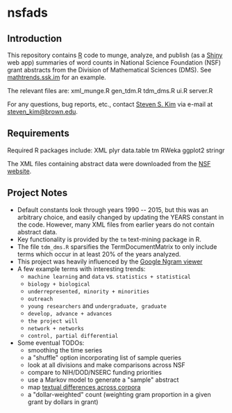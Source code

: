 # nsfads

## Introduction

This repository contains [R](https://www.r-project.org) code to munge, analyze, and publish (as a [Shiny](http://shiny.rstudio.com) web app) summaries of word counts in National Science Foundation (NSF) grant abstracts from the Division of Mathematical Sciences (DMS). See  [mathtrends.ssk.im](http://mathtrends.ssk.im) for an example.

The relevant files are:
   xml_munge.R
   gen_tdm.R
   tdm_dms.R
   ui.R
   server.R

For any questions, bug reports, etc., contact [Steven S. Kim](http://ssk.im) via e-mail at [steven_kim@brown.edu](mailto:steven_kim@brown.edu).

## Requirements

Required R packages include:
   XML
   plyr
   data.table
   tm
   RWeka
   ggplot2
   stringr

The XML files containing abstract data were downloaded from the [NSF website](https://www.nsf.gov/awardsearch/download.jsp).

## Project Notes

* Default constants look through years 1990 -- 2015, but this was an arbitrary choice, and easily changed by updating the YEARS constant in the code. However, many XML files from earlier years do not contain abstract data.
* Key functionality is provided by the `tm` text-mining package in R.
* The file `tdm_dms.R` sparsifies the TermDocumentMatrix to only include terms which occur in at least 20% of the years analyzed.
* This project was heavily influenced by the [Google Ngram viewer](https://books.google.com/ngrams)
* A few example terms with interesting trends:
   - `machine learning` and `data` vs. `statistics + statistical`
   - `biology + biological`
   - `underrepresented, minority + minorities`
   - `outreach`
   - `young researchers` and `undergraduate, graduate`
   - `develop, advance + advances`
   - `the project will`
   - `network + networks`
   - `control, partial differential`
* Some eventual TODOs:
   - smoothing the time series
   - a "shuffle" option incorporating list of sample queries
   - look at all divisions and make comparisons across NSF
   - compare to NIH/DOD/NSERC funding priorities
   - use a Markov model to generate a "sample" abstract
   - map [textual differences across corpora](http://blog.rolffredheim.com/2013/02/mapping-significant-textual-differences.html)
   - a "dollar-weighted" count (weighting gram proportion in a given grant by dollars in grant)
